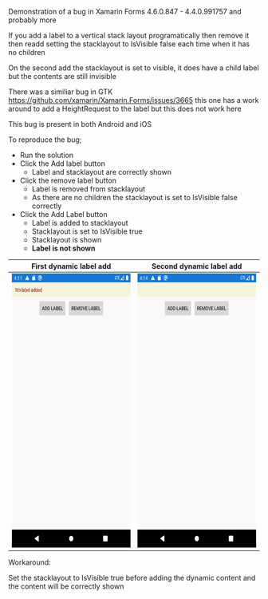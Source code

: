 Demonstration of a bug in Xamarin Forms 4.6.0.847 - 4.4.0.991757 and probably more

If you add a label to a vertical stack layout programatically then remove it then readd setting the stacklayout to IsVisible false each time when it has no children

On the second add the stacklayout is set to visible, it does have a child label but the contents are still invisible

There was a similiar bug in GTK https://github.com/xamarin/Xamarin.Forms/issues/3665 this one has a work around to add a HeightRequest to the label but this does not work here

This bug is present in both Android and iOS

To reproduce the bug;
- Run the solution
- Click the Add label button
  - Label and stacklayout are correctly shown
- Click the remove label button
  - Label is removed from stacklayout 
  - As there are no children the stacklayout is set to IsVisible false correctly
- Click the Add Label button
  - Label is added to stacklayout
  - Stacklayout is set to IsVisible true
  - Stacklayout is shown
  - **Label is not shown**

First dynamic label add              |  Second dynamic label add
:-------------------------:|:-------------------------:
<img src="https://github.com/duindain/xamarin_add_remove_label/blob/master/screenshots/first_label_added.png" width="300" height="550"> | <img src="https://github.com/duindain/xamarin_add_remove_label/blob/master/screenshots/second_label_added.png" width="300" height="550">

Workaround:

Set the stacklayout to IsVisible true before adding the dynamic content and the content will be correctly shown
